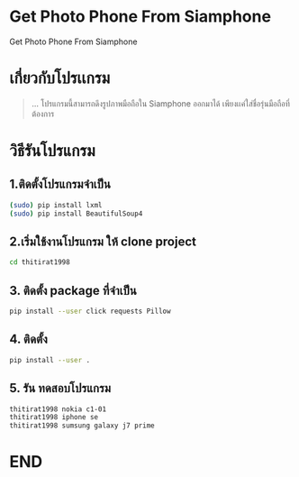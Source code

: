 # Get Photo Phone From Siamphone

Get Photo Phone From Siamphone

# เกี่ยวกับโปรเเกรม
> ... โปรแกรมนี้สามารถดึงรูปภาพมือถือใน Siamphone ออกมาได้ เพียงเเค่ใส่ชื่อรุ่นมือถือที่ต้องการ

# วิธีรันโปรแกรม

## 1.ติดตั้งโปรแกรมจำเป็น
```sh
(sudo) pip install lxml
(sudo) pip install BeautifulSoup4
```
## 2.เริ่มใช้งานโปรแกรม ให้ clone project
```sh
cd thitirat1998
```
## 3. ติดตั้ง package ที่จำเป็น
```sh
pip install --user click requests Pillow
```
## 4. ติดตั้ง
```sh
pip install --user .
```
## 5. รัน ทดสอบโปรแกรม
```sh
thitirat1998 nokia c1-01
thitirat1998 iphone se
thitirat1998 sumsung galaxy j7 prime
```

# END 
